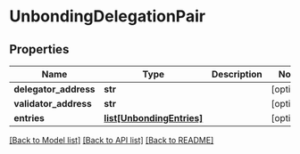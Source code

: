 # UnbondingDelegationPair

## Properties
Name | Type | Description | Notes
------------ | ------------- | ------------- | -------------
**delegator_address** | **str** |  | [optional] 
**validator_address** | **str** |  | [optional] 
**entries** | [**list[UnbondingEntries]**](UnbondingEntries.md) |  | [optional] 

[[Back to Model list]](../README.md#documentation-for-models) [[Back to API list]](../README.md#documentation-for-api-endpoints) [[Back to README]](../README.md)


